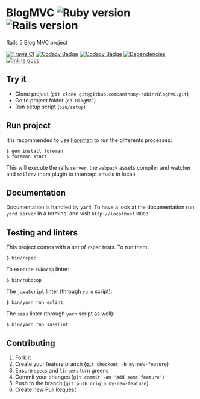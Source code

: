 # BlogMVC ![Ruby version](https://img.shields.io/badge/Ruby-2.4.2-5aaed7.svg?style=flat-square) ![Rails version](https://img.shields.io/badge/Rails-5.1.4-5aaed7.svg?style=flat-square)

Rails 5 Blog MVC project

[![Travis CI](https://travis-ci.org/anthony-robin/BlogMVC.svg?branch=master)](https://travis-ci.org/anthony-robin/BlogMVC)
[![Codacy Badge](https://api.codacy.com/project/badge/Grade/cb283cd5c4eb463f9f56a1a2bb0aa59e)](https://www.codacy.com/app/anthony-robin/BlogMVC?utm_source=github.com&amp;utm_medium=referral&amp;utm_content=anthony-robin/BlogMVC&amp;utm_campaign=Badge_Grade)
[![Codacy Badge](https://api.codacy.com/project/badge/Coverage/cb283cd5c4eb463f9f56a1a2bb0aa59e)](https://www.codacy.com/app/anthony-robin/BlogMVC?utm_source=github.com&utm_medium=referral&utm_content=anthony-robin/BlogMVC&utm_campaign=Badge_Coverage)
[![Dependencies](https://gemnasium.com/badges/github.com/anthony-robin/BlogMVC.svg)](https://gemnasium.com/github.com/anthony-robin/BlogMVC)
[![Inline docs](http://inch-ci.org/github/anthony-robin/blogmvc.svg?branch=master&style=flat-square)](http://inch-ci.org/github/anthony-robin/blogmvc)

## Try it
- Clone project (`git clone git@github.com:anthony-robin/BlogMVC.git`)
- Go to project folder (`cd BlogMVC`)
- Run setup script (`bin/setup`)

## Run project
It is recommended to use [Foreman](https://github.com/ddollar/foreman) to run the differents processes:

```shell
$ gem install foreman
$ foreman start
```

This will execute the rails `server`, the `webpack` assets compiler and watcher and `maildev` (npm plugin to intercept emails in local)

## Documentation
Documentation is handled by `yard`. To have a look at the documentation run `yard server` in a terminal and visit `http://localhost:8808`.

## Testing and linters
This project comes with a set of `rspec` tests. To run them:
```shell
$ bin/rspec
```

To execute `rubocop` linter:
```shell
$ bin/rubocop
```

The `javaScript` linter (through `yarn` script):
```shell
$ bin/yarn run eslint
```

The `sass` linter (through `yarn` script as well):
```shell
$ bin/yarn run sasslint
```

## Contributing
1. Fork it
2. Create your feature branch (`git checkout -b my-new-feature`)
3. Ensure `specs` and `linters` turn greens
4. Commit your changes (`git commit -am 'Add some feature'`)
5. Push to the branch (`git push origin my-new-feature`)
6. Create new Pull Request
